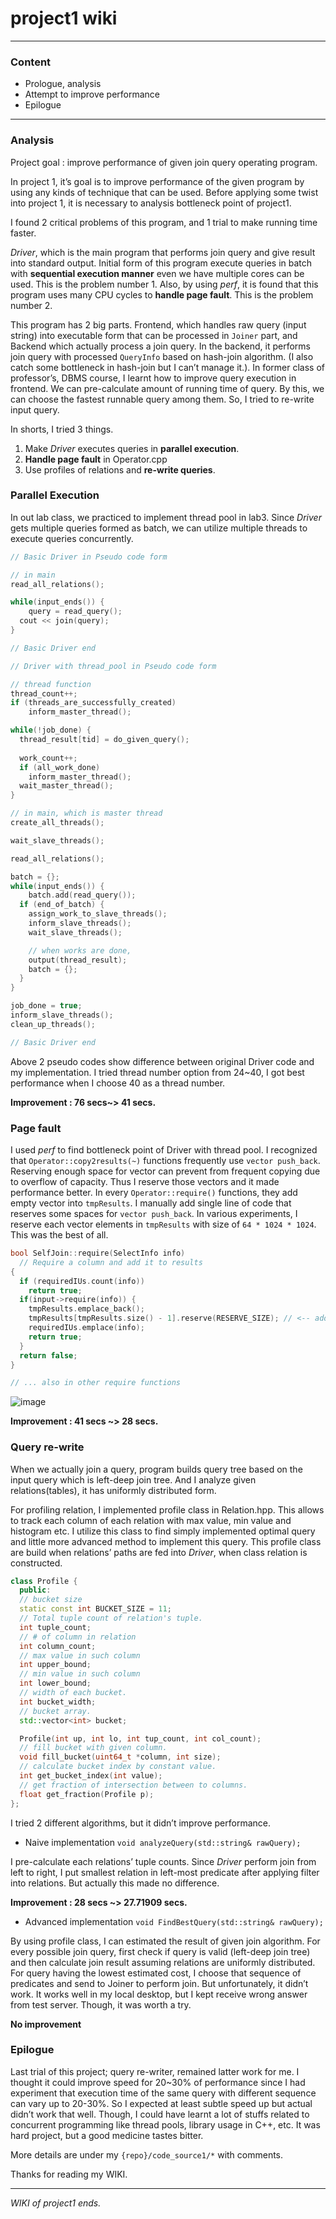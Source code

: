 # project1 wiki

---

### Content

- Prologue, analysis
- Attempt to improve performance
- Epilogue

---

### Analysis

Project goal : improve performance of given join query operating program.

In project 1, it’s goal is to improve performance of the given program by using any kinds of technique that can be used. Before applying some twist into project 1, it is necessary to analysis bottleneck point of project1.

I found 2 critical problems of this program, and 1 trial to make running time faster.

*Driver*, which is the main program that performs join query and give result into standard output. Initial form of this program execute queries in batch with **sequential execution manner** even we have multiple cores can be used. This is the problem number 1. Also, by using *perf*, it is found that this program uses many CPU cycles to **handle page fault**. This is the problem number 2.

This program has 2 big parts. Frontend, which handles raw query (input string) into executable form that can be processed in `Joiner` part, and Backend which actually process a join query. In the backend, it performs join query with processed `QueryInfo` based on hash-join algorithm. (I also catch some bottleneck in hash-join but I can’t manage it.). In former class of professor’s, DBMS course, I learnt how to improve query execution in frontend. We can pre-calculate amount of running time of query. By this, we can choose the fastest runnable query among them. So, I tried to re-write input query.

In shorts, I tried 3 things.

1. Make *Driver* executes queries in **parallel execution**.
2. **Handle page fault** in Operator.cpp
3. Use profiles of relations and **re-write queries**.

### Parallel Execution

In out lab class, we practiced to implement thread pool in lab3. Since *Driver* gets multiple queries formed as batch, we can utilize multiple threads to execute queries concurrently.

```cpp
// Basic Driver in Pseudo code form

// in main
read_all_relations();

while(input_ends()) {
	query = read_query();
  cout << join(query);
}

// Basic Driver end
```

```cpp
// Driver with thread_pool in Pseudo code form

// thread function
thread_count++;
if (threads_are_successfully_created)
	inform_master_thread();

while(!job_done) {
  thread_result[tid] = do_given_query();
  
  work_count++;
  if (all_work_done)
    inform_master_thread();
  wait_master_thread();
}

// in main, which is master thread
create_all_threads();

wait_slave_threads();

read_all_relations();

batch = {};
while(input_ends()) {
	batch.add(read_query());
  if (end_of_batch) {
    assign_work_to_slave_threads();
    inform_slave_threads();
    wait_slave_threads();

    // when works are done,
    output(thread_result);
    batch = {};
  }
}

job_done = true;
inform_slave_threads();
clean_up_threads();

// Basic Driver end
```

Above 2 pseudo codes show difference between original Driver code and my implementation. I tried thread number option from 24~40, I got best performance when I choose 40 as a thread number.

**Improvement : 76 secs~> 41 secs.**

### Page fault

I used *perf* to find bottleneck point of Driver with thread pool. I recognized that `Operator::copy2results(~)` functions frequently use `vector push_back`. Reserving enough space for vector can prevent from frequent copying due to overflow of capacity. Thus I reserve those vectors and it made performance better. In every `Operator::require()` functions, they add empty vector into `tmpResults`. I manually add single line of code that reserves some spaces for `vector push_back`. In various experiments, I reserve each vector elements in `tmpResults` with size of `64 * 1024 * 1024`. This was the best of all.

```cpp
bool SelfJoin::require(SelectInfo info)
  // Require a column and add it to results
{
  if (requiredIUs.count(info))
    return true;
  if(input->require(info)) {
    tmpResults.emplace_back();
    tmpResults[tmpResults.size() - 1].reserve(RESERVE_SIZE); // <-- add this line
    requiredIUs.emplace(info);
    return true;
  }
  return false;
}

// ... also in other require functions
```

![image](uploads/2f79b8248b2f1597d7993b6dae55e86d/image.png)

**Improvement : 41 secs ~> 28 secs.**

### Query re-write

When we actually join a query, program builds query tree based on the input query which is left-deep join tree. And I analyze given relations(tables), it has uniformly distributed form.

For profiling relation, I implemented profile class in Relation.hpp. This allows to track each column of each relation with max value, min value and histogram etc. I utilize this class to find simply implemented optimal query and little more advanced method to implement this query. This profile class are build when relations’ paths are fed into *Driver*, when class relation is constructed.

```cpp
class Profile {
  public:
  // bucket size 
  static const int BUCKET_SIZE = 11;
  // Total tuple count of relation's tuple.
  int tuple_count;
  // # of column in relation
  int column_count;
  // max value in such column
  int upper_bound;
  // min value in such column
  int lower_bound;
  // width of each bucket.
  int bucket_width;
  // bucket array.
  std::vector<int> bucket;

  Profile(int up, int lo, int tup_count, int col_count);
  // fill bucket with given column.
  void fill_bucket(uint64_t *column, int size);
  // calculate bucket index by constant value.
  int get_bucket_index(int value);
  // get fraction of intersection between to columns.
  float get_fraction(Profile p);
};
```

I tried 2 different algorithms, but it didn’t improve performance.

- Naive implementation `void analyzeQuery(std::string& rawQuery);`

I pre-calculate each relations’ tuple counts. Since *Driver* perform join from left to right, I put smallest relation in left-most predicate after applying filter into relations. But actually this made no difference.

**Improvement : 28 secs ~> 27.71909 secs.**

- Advanced implementation `void FindBestQuery(std::string& rawQuery);`

By using profile class, I can estimated the result of given join algorithm. For every possible join query, first check if query is valid (left-deep join tree) and then calculate join result assuming relations are uniformly distributed. For query having the lowest estimated cost, I choose that sequence of predicates and send to Joiner to perform join. But unfortunately, it didn’t work. It works well in my local desktop, but I kept receive wrong answer from test server. Though, it was worth a try.

**No improvement**

### Epilogue

Last trial of this project; query re-writer, remained latter work for me. I thought it could improve speed for 20~30% of performance since I had experiment that execution time of the same query with different sequence can vary up to 20-30%. So I expected at least subtle speed up but actual didn’t work that well. Though, I could have learnt a lot of stuffs related to concurrent programming like thread pools, library usage in C++, etc. It was hard project, but a good medicine tastes bitter.

More details are under my `{repo}/code_source1/*` with comments.

Thanks for reading my WIKI.

---

*WIKI of project1 ends.*